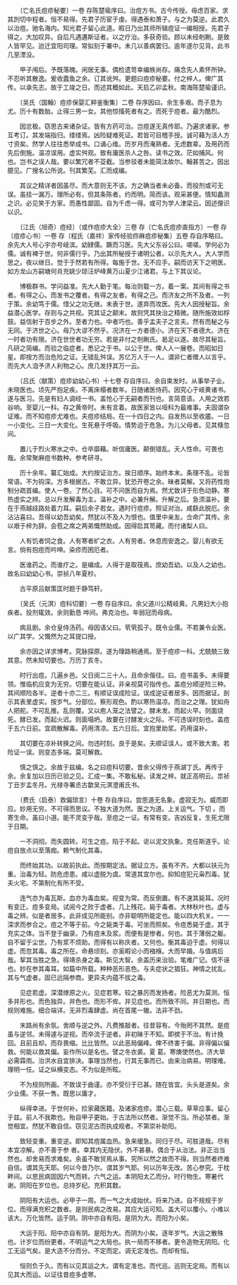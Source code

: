 <!-- { "loadSidebar": true } -->
　　〔亡名氏痘疹秘要〕一卷 存陈楚瑜序曰。治痘方书。古今传授。毋虑百家。求其剀切中程者。恒不易得。先君子历宦于虔。得遇泰和萧子。与之为莫逆。此君久以治痘。驰名海内。知光君子留心此道。暇日乃出其师所辑痘证一编相授。先君子得之。大加叹异。自后凡遇遘斯证者。以之疗治。多获奇验。顾以未经剞劂。是致人皆罕见。迨迁宜阳司理。常拟刻于署中。未几以善病罢归。逾年遂尔见背。此书几至湮没。

　　甲子闱后。予既落魄。闲居无事。偶检遗笥幸编帙尚存。痛念先人素怀所钟。不忍听其散逸。爰收蠹鱼之余。订其讹舛。更题曰痘疹秘要。付之梓人。俾广其传。以承先志。故于工竣之日。而述其概如此。天启乙卯孟秋。南海陈楚瑜谨识。

　　〔吴氏（国翰）痘疹保婴汇粹鉴衡集〕二卷 存序因曰。余生多艰。而子息为尤。历十有数胎。止得三男一女。其他惊搐死者有之。而死于痘者。最为酷烈。

　　因忿极。窃思古来诸杂证。皆有方药可治。岂痘遂无真传耶。乃遍求诸家。参互考订。其发端指归。缕缕焉。凶险疑难死证。若皆可目稽手授。诚可藉为活人方寸资矣。然学人往往悉举成书。口诵心维。历岁月而淹熟者。无虑数辈。及用药而先后倒施。温凉误用。虚实舛观。致有庸医杀人之咎。读书之效。茫如捕风。何也。岂书之误人哉。要以繁冗者不芟截。当参驳者未能简汰故尔。翰甚苦之。因出臆见。广搜名公所说。刊其繁芜。汇而成编。

　　其议之精详者因虽尽。而大意则无不该。方之确当者未必备。而投剂或可无误。虽挂一漏万。理所必有。但其条陈者。约而明。简而该。观采甚便。情知蠡测之识。必见笑于方家。而愚性鄙固。自为千虑一得。或可为学人津梁云。因述俚识以识。

　　〔江氏（旭奇）痘经〕（或作痘疹大全）三卷 存〔亡名氏痘疹直指方〕一卷 存〔痘疹心书〕一卷 存〔程氏（嘉祥）家传经验痧麻痘疹秘集〕五卷 存自序略曰。余先大人号心宇亦号岐滨。幼肄儒。蹶而习医。先大父东谷公曰。嗟嗟。学何必为儒。诚有裨于世。何非儒行乎。乃出其所秘授于诸明公者。以示先大人。大人学而思之。夜以继日。觉于于然若有所得。每施于世。无不应手。嗣而访天下之明医。如方龙山方嗣塘何肖充姚少琼汪炉峰黄万山夏少江诸君。与上下其议论。

　　博极群书。学问益准。先大人勤于笔。每治则载一方。着一案。其间有得之书者。有得之心。而发书之覆者。有得之友者。有得之己。而济友之所不及者。一列于策。余幼笃于儒。惜父之功无继。未表于世。遂弃而攻医。先大人因授秘旨。余益潜心医学。存则与之共视。究其证之颠末。故则凭其抉治之精微。随所施效如桴鼓。益信射于百步之外。至者力也。中者巧也。善乎孟夫子之言夫。然有而秘之与无同。于济世之心。毋乃大谬不然乎。况济在一方者德小。济在天下者德大。济在一时者功有限。济在世世者功无穷。若是非付之剞劂氏。曷足以遂。故尽其秘旨。凡研之简编。而验之临症者。悉记之于书。以公于世。俾人人一展卷。而昭如日星。即按方而治危险之证。无错乱舛误。苏亿万人于一人。谓非仁者赠人以言乎。而先大人洎予济人利物之心。庶几发抒其万一云。

　　〔吕氏（献策）痘疹幼幼心书〕十七卷 存自序曰。余自束发时。从事举子业。未晓医也。顷先严抱足疾。不离床榻者数年。日随诸医侍药。因究心于岐黄诸书。遂与医习。先是有妇人调经一书。盖怆心于无嗣者而刊也。言简意该。人用之效若谷响。至婴儿一科。存之黄帝时。未有言着。故医家皆以哑科为最难事。夫固谓杂证难。而不知痘疹尤难也。夫痘疹结局。在一十四日之内。自发热以至收靥。一日一小变化。三日一大变化。生死悬于呼吸。情势迫于危急。为儿父母者。见其倏忽间。

　　置儿于烈火寒水之中。仓卒靡藉。听信庸医。颠倒错乱。夭人性命。可畏也哉。余常聚麻痘书数种。参考研寻。

　　历十余年。纂汇始成。大约按证治方。挨日顺序。始终本末。条理不乱。论皆常语。不为钩深。方多根据古。不敢立异。犹恐开卷之余。昧者莫解。又将药性炮制分疏首编。使人一卷。了然心目。可不问医而自为焉。然尤致详于形色动静。寒热虚实之辨。总以升发解毒为主。温补之中。必兼升解。升解之后。急须温补。要在于燕越歧路处着力耳。嗣后余子若女。遇时行痘疹。照证对治。咸繇此脱厄。余沾沾喜曰。吾得以幼吾幼矣。然犹以不及人为恨也。值里中亲友。佥命广其传。余以艰于梓为辞。会苞之席之两弟慨然助成。因得启其笥藏。而付诸梨人曰。

　　人有饥者饲之食。人有寒者纩之衣。人有劳者。休息而安逸之。婴儿有欲无言。倘有抱痘而吟呻。染疹而困厄者。

　　医谁药之。而谁疗之。是编成。人得于是取筏焉。庶幼吾幼。以及人之幼也。故名曰幼幼心书。崇祯八年夏杪。

　　古平原吕献策匡时题于静笃轩。

　　〔吴氏（元溟）痘科切要〕一卷 存自序曰。余父道川公精岐黄。凡男妇大小抱疾者。投剂辄效。余则勤恳 哗间。弗克治也。年弱冠而母病。

　　病且剧。余仓皇侍汤药。母因语父曰。茕茕孤子。既令业儒。不若兼令业医。以广其学。父慨然为之耳提口授。

　　余亦因之详求博考。究脉探原。遂为理路稍通焉。至于痘疹一科。尤兢兢三致其意。然未知切要也。万历丁亥冬。

　　时行出痘。几遍乡邑。父日阅二三十人。且命余偕往。曰。痘书虽多。未得要领。惟临机应变为无穷。切要在能认证。非亲视莫可指传也。盖痘分顺逆险三种。其间顺险各半。逆者十亦二三。有顺证误成险证。误成逆证者居多。因而据证。剖示其表里虚实。按岁气。分部位。察形观色。酌以寒热温凉。而治之之理。犹如舟人把舵。不可乱推。乱则覆。又以庖人笼之法譬之。酵未发。而起火早。则面烧死。酵已发。而起火迟。则面塌坍。故要在讨酵发火之际。不可违误时刻也。盖痘于五六日前。宜疏散解毒。药用清凉。五六日后。宜抱里助浆。药用温补。

　　其切要在凉补转换之间。勿违时刻。良于是矣。夫顺证误人。或不致大害。若险证一误。则变态多端。莫可解救。

　　慎之慎之。余故于兹编。名之曰痘科切要。昔余父得传于燕湖丁氏。再传于余。余复加以日历已验之见。汇成一集。不敢私秘。读发之梓。就正高明云。祟祯丁丑岁孟冬月。光禄寺署丞古歙吴元溟澄甫氏书。

　　〔费氏（启泰）救偏琐言〕十卷 存自序曰。尝思道无名象。虚寂无为。威而即应。妙用无穷。不可得而思议。不独大道为然。医之为道。上关运气。下切 。而寄生命。虽曰小道。能不灵变乎哉。至痘之一证。有常有变。吉凶反复。生死尤限于日期。

　　一不洞彻。而失圆转。可生之痘。陷于不起。讵以泥文执象。克任斯道乎。论痘自放点以至落痂。赖气制化其毒。

　　而终始其功。以故前执此。而按期定法。据证立方。虽有不齐。大都以扶元为重。治毒为轻。防危虑患。咸以虚脱为虞。常道其宜尔也。抑知痘犯元枭烈毒。犹夫火宅。不第制化有所不受。

　　连气亦为毒瓦斯。血亦为毒血矣。视变为常。而反倒置。有不速其毙耳。况时有变迁。痘多变局。试阅今之败于虚者。几上残花。毙于毒者。大林秋叶也。虚与毒之辨。似是者居多。此非成见所能别。亦非聪明所能定也。能以四大机关。一一深求而参合之。痘之不等于前。今之毙类于毒。可坐而照矣。令痘悉毙于虚。其于充实之体。当不登于幽录。乃有痘未及浆。而便有是惨者。何也。其于薄弱之躯。自不留于尘世。乃有浆不烦助。而得有以称庆者。又何也。衡其毒迫于虚。何得以虚。而忽其毒。毒之所在。命悬顷刻。亦奚暇论小而襁褓。大而早婚。与值病后哉。挈其当胜之急。得靖杀身之毒。斯见大智。余盖历来治验。笔难广记。信不诬也。妙在参其毒耳。如篇中所载。种种恶形恶色。与夫症状之猖狂。神情之扰乱。其与气虚者。固已远隔参商。更异夫内蕴不拔之毒。

　　见症若虚。深潜燎原之火。见症若寒。较之暴厉而发扬者。险恶尤为莫测。恒多并形也。而色独异。并色也。而形不侔。并见症也。而所致不同。并日期也。而规则难施。细合端详。无非烈毒肆虚。尚在首尾一辙。法非不劲。

　　末路尚有余氛。舍顺与逆之外。凡费推敲者。往昔容有。今殆罔不其然。是痘虽与逆邻。未得遽与逆视。而卒流于逆者。非初昧于不知。即摈于不治。有计挽回。且前且却。而存畏缩。比比皆然。以此恶局偏峰。俾不终害于偏。非得偏以偏救。何能以救其偏。妄作所以是名也。譬之冬衣裘。夏 葛。寒燠使然也。济大旱必需霖雨。治洪水自宜排决。事理当然也，行其无事而已。由来治病易。明理难。理明一任。证之纵横变态。不为似是所眩。

　　不为规则所画。不致误于曲谨。亦不受衍于已甚。随在皆宜。头头是道矣。余少业儒。不获一售。既思以庸才。

　　纵得幸进。于世何补。捡家藏医籍。及诸家痘疹。潜心三载。草草应事。留心于兹。前人不我欺也。殆自甲子更始。于古法所以然者。渐觉不当。所必禁者。渐觉相宜。然犹不敢自信。窃见泥古而执成规者。不第崇补助阳。

　　致轻变重。重变逆。即知其痘属血热。急来缓急。同归于尽。可胜道哉。尽有本宜凉解。亦不善于参 者。幸其内无隐伏。外不甚暴。偶合于从治法。非正治当然也。却舍易而求难矣。余虽不敢贸焉从事。究所以然之故而不得。则当然者终难自信。谓其先天耶。何以今昔乃尔。谓其岁气耶。何以历年无改。苦心参究。于枕畔间。以思民病固因六气而转。六气之运。本阴阳太乙而分。时行物生。寒暑代谢。阴阳在岁位也。总持岁纪。充积其数。

　　阴阳有大运也。必甲子一周。而一气之大成始伏。将来乃进。自不规规于岁位。而得满充积之数者。是则民病之改易。其应大运可知。盖大可以覆小。小难以该大。万化皆然。运于阴。阴中亦自有阳。是阴为大。而阳为小矣。

　　大运于阳。阳中亦自有阴。是阳为大。而阴为小矣。逐年岁气。大运之散殊也。计岁位而纷更者。不明运气之大局也。执一局而不移者。更令造物无阴阳。化工无运气矣。是大造不分而分。不定而定。调无定准也。而却有恒。

　　恒则负于久。而有以见其运之大。谓有定准也。而代巡。巡则无定局。而有以见其大而运。以证往昔痘多虚寒。

